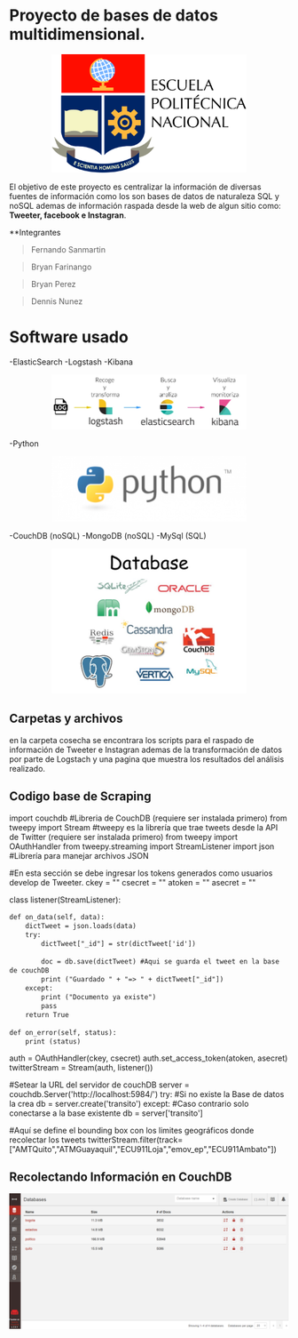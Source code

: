 # Proyecto de bases de datos multidimensional.
<p align="center"> <img src="./img/logoepn.jpg" width="350"/></p>

El objetivo de este proyecto es centralizar la información de diversas fuentes de información como los son bases de datos de naturaleza SQL y noSQL ademas de información raspada desde la web de algun sitio como: **Tweeter, facebook e Instagran**.

**Integrantes
>Fernando Sanmartin	

>Bryan Farinango

>Bryan Perez

>Dennis Nunez

# Software usado

-ElasticSearch
-Logstash
-Kibana
<p align="center"> <img src="./img/2.png" width="350"/></p>

-Python
<p align="center"> <img src="./img/3.png" width="350"/></p>
   
-CouchDB (noSQL)
-MongoDB (noSQL)
-MySql (SQL)
<p align="center"> <img src="./img/3.jpg" width="350"/></p>

## Carpetas y archivos

en la carpeta cosecha se encontrara los scripts para el raspado de información de Tweeter e Instagran ademas de la transformación de datos por parte de Logstach y una pagina que muestra los resultados del análisis realizado. 

## Codigo base de Scraping

   import couchdb #Libreria de CouchDB (requiere ser instalada primero)
 from tweepy import Stream #tweepy es la librería que trae tweets desde la API de Twitter (requiere ser instalada primero)
from tweepy import OAuthHandler
from tweepy.streaming import StreamListener
import json #Librería para manejar archivos JSON

#En esta sección se debe ingresar los tokens generados como usuarios develop de Tweeter.
ckey = ""
csecret = ""
atoken = ""
asecret = ""

class listener(StreamListener):
    
    def on_data(self, data):
        dictTweet = json.loads(data)
        try:
            dictTweet["_id"] = str(dictTweet['id'])
           
            doc = db.save(dictTweet) #Aqui se guarda el tweet en la base de couchDB
            print ("Guardado " + "=> " + dictTweet["_id"])
        except:
            print ("Documento ya existe")
            pass
        return True
    
    def on_error(self, status):
        print (status)
        
auth = OAuthHandler(ckey, csecret)
auth.set_access_token(atoken, asecret)
twitterStream = Stream(auth, listener())

#Setear la URL del servidor de couchDB
server = couchdb.Server('http://localhost:5984/')
try:
    #Si no existe la Base de datos la crea
    db = server.create('transito')
except:
    #Caso contrario solo conectarse a la base existente
    db = server['transito']
    
#Aquí se define el bounding box con los limites geográficos donde recolectar los tweets
twitterStream.filter(track=["AMTQuito","ATMGuayaquil","ECU911Loja","emov_ep","ECU911Ambato"])


## Recolectando Información en CouchDB

<p align="center"> <img src="./img/1.png" width="600"/></p>


